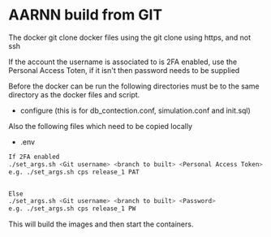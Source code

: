 # AARNN build from GIT


The docker git clone docker files using the git clone using https, and not ssh

If the account the username is associated to is 2FA enabled, use the Personal Access Toten,
if it isn't then password needs to be supplied

Before the docker can be run the following directories must be to the same directory
as the docker files and script.
- configure (this is for db_contection.conf, simulation.conf and init.sql)

Also the following files which need to be copied locally
- .env

```bash
If 2FA enabled
./set_args.sh <Git username> <branch to built> <Personal Access Token>
e.g. ./set_args.sh cps release_1 PAT


Else
./set_args.sh <Git username> <branch to built> <Password>
e.g. ./set_args.sh cps release_1 PW

```

This will build the images and then start the containers.
